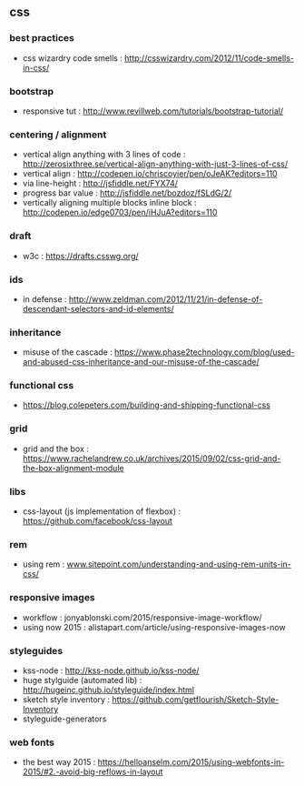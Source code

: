 ## css

### best practices
- css wizardry code smells : http://csswizardry.com/2012/11/code-smells-in-css/

### bootstrap
- responsive tut : http://www.revillweb.com/tutorials/bootstrap-tutorial/

### centering / alignment
- vertical align anything with 3 lines of code : http://zerosixthree.se/vertical-align-anything-with-just-3-lines-of-css/
- vertical align : http://codepen.io/chriscoyier/pen/oJeAK?editors=110
- via line-height : http://jsfiddle.net/FYX74/
- progress bar value : http://jsfiddle.net/bozdoz/fSLdG/2/
- vertically aligning multiple blocks inline block : http://codepen.io/edge0703/pen/iHJuA?editors=110

### draft
- w3c : https://drafts.csswg.org/

### ids
- in defense : http://www.zeldman.com/2012/11/21/in-defense-of-descendant-selectors-and-id-elements/

### inheritance
- misuse of the cascade : https://www.phase2technology.com/blog/used-and-abused-css-inheritance-and-our-misuse-of-the-cascade/

### functional css
- https://blog.colepeters.com/building-and-shipping-functional-css

### grid
- grid and the box : https://www.rachelandrew.co.uk/archives/2015/09/02/css-grid-and-the-box-alignment-module

### libs
- css-layout (js implementation of flexbox) : https://github.com/facebook/css-layout

### rem
- using rem : www.sitepoint.com/understanding-and-using-rem-units-in-css/

### responsive images
- workflow : jonyablonski.com/2015/responsive-image-workflow/
- using now 2015 : alistapart.com/article/using-responsive-images-now

### styleguides
- kss-node : http://kss-node.github.io/kss-node/
- huge stylguide (automated lib) : http://hugeinc.github.io/styleguide/index.html
- sketch style inventory : https://github.com/getflourish/Sketch-Style-Inventory
- styleguide-generators

### web fonts
- the best way 2015 : https://helloanselm.com/2015/using-webfonts-in-2015/#2.-avoid-big-reflows-in-layout
